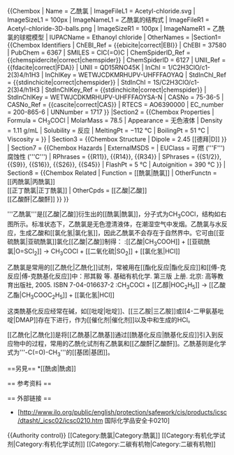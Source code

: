 {{Chembox
|   Name = 乙酰氯
|   ImageFileL1 = Acetyl-chloride.svg
| ImageSizeL1 = 100px
|   ImageNameL1 = 乙酰氯的结构式
|   ImageFileR1 = Acetyl-chloride-3D-balls.png
| ImageSizeR1 = 100px
|   ImageNameR1 = 乙酰氯的球棍模型
|   IUPACName = Ethanoyl chloride
|   OtherNames = 
|Section1={{Chembox Identifiers
| ChEBI_Ref = {{ebicite|correct|EBI}}
| ChEBI = 37580
| PubChem = 6367
| SMILES = ClC(=O)C
| ChemSpiderID_Ref = {{chemspidercite|correct|chemspider}}
| ChemSpiderID = 6127
| UNII_Ref = {{fdacite|correct|FDA}}
| UNII = QD15RNO45K
| InChI = 1/C2H3ClO/c1-2(3)4/h1H3
| InChIKey = WETWJCDKMRHUPV-UHFFFAOYAQ
| StdInChI_Ref = {{stdinchicite|correct|chemspider}}
| StdInChI = 1S/C2H3ClO/c1-2(3)4/h1H3
| StdInChIKey_Ref = {{stdinchicite|correct|chemspider}}
| StdInChIKey = WETWJCDKMRHUPV-UHFFFAOYSA-N
| CASNo = 75-36-5
| CASNo_Ref = {{cascite|correct|CAS}}
| RTECS = AO6390000
| EC_number = 200-865-6
| UNNumber = 1717
  }}
|Section2 = {{Chembox Properties
|   Formula = CH<sub>3</sub>COCl
|   MolarMass = 78.5 
|   Appearance = 无色液体
|   Density = 1.11 g/mL
|   Solubility = 反应
|   MeltingPt = −112 °C
|   BoilingPt = 51 °C
|   Viscosity = 
  }}
| Section3 = {{Chembox Structure
|   Dipole = 2.45 [[德拜|D]]
  }}
| Section7 = {{Chembox Hazards
|   ExternalMSDS =
|   EUClass = 可燃 ('''F''')<br />腐蚀性 ('''C''')
|   RPhrases = {{R11}}, {{R14}}, {{R34}}
|   SPhrases = {{S1/2}}, {{S9}}, {{S16}}, {{S26}}, {{S45}}
|   FlashPt = 5 °C
|   Autoignition = 390 °C
  }}
| Section8 = {{Chembox Related
|   Function = [[酰氯|酰氯]]
|   OtherFunctn = [[丙酰氯|丙酰氯]]<br />[[正丁酰氯|正丁酰氯]]
|   OtherCpds = [[乙酸|乙酸]]<br />[[乙酸酐|乙酸酐]]
  }}
}}

'''乙酰氯'''是[[乙酸|乙酸]]衍生出的[[酰氯|酰氯]]，分子式为CH<sub>3</sub>COCl，结构如右图所示。标准状态下，乙酰氯是无色澄清液体，在潮湿空气中发烟。乙酰氯与水反应，生成乙酸和[[氯化氢|氯化氢]]，因此乙酰氯不会存在于自然界中。它可由[[亚硫酰氯|亚硫酰氯]]氯化[[乙酸|乙酸]]制得：
:[[乙酸|CH<sub>3</sub>COOH]] + [[亚硫酰氯|O=SCl<sub>2</sub>]] → CH<sub>3</sub>COCl + [[二氧化硫|SO<sub>2</sub>]] + [[氯化氢|HCl]]

乙酰氯是常用的[[乙酰化|乙酰化]]试剂，常被用在[[酯化反应|酯化反应]]和[[傅-克反应|傅-克酰基化反应]]中：<ref>邢其毅 等. 基础有机化学. 第三版 上册. 北京: 高等教育出版社, 2005. ISBN 7-04-016637-2</ref>
:CH<sub>3</sub>COCl + [[乙醇|HOC<sub>2</sub>H<sub>5</sub>]] → [[乙酸乙酯|CH<sub>3</sub>COOC<sub>2</sub>H<sub>5</sub>]] + [[氯化氢|HCl]]

这类酰基化反应经常在碱，如[[吡啶|吡啶]]、[[三乙胺|三乙胺]]或[[4-二甲氨基吡啶|DMAP]]存在下进行，作为[[催化剂|催化剂]]以及中和生成的HCl。

[[乙酰化|乙酰化]]是将[[乙酰基|乙酰基]]通过[[酰基化反应|酰基化反应]]引入到反应物中的过程，常用的乙酰化试剂有乙酰氯和[[乙酸酐|乙酸酐]]。乙酰基则是化学式为'''-C(=O)-CH<sub>3</sub>'''的[[基团|基团]]。

==另見==
*[[酰卤|酰卤]]

== 参考资料 ==
<div class="references-small">
<references/>
</div>

== 外部链接 ==
* [http://www.ilo.org/public/english/protection/safework/cis/products/icsc/dtasht/_icsc02/icsc0210.htm 国际化学品安全卡0210]

{{Authority control}}
[[Category:酰氯|Category:酰氯]]
[[Category:有机化学试剂|Category:有机化学试剂]]
[[Category:二碳有机物|Category:二碳有机物]]
